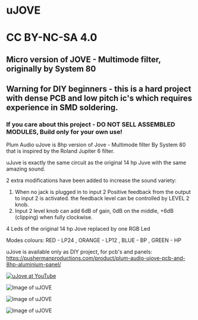 # uJOVE
# CC BY-NC-SA 4.0
## Micro version of JOVE - Multimode filter, originally by System 80
## Warning for DIY beginners - this is a hard project with dense PCB and low pitch ic's which requires experience in SMD soldering.
### If you care about this project - DO NOT SELL ASSEMBLED MODULES, Build only for your own use!

Plum Audio uJove is 8hp version of Jove - Multimode filter By System 80 that is inspired by the Roland Jupiter 6 filter.

uJuve is exactly the same circuit as the original 14 hp Juve with the same amazing sound. 


2 extra modifications have been added to increase the sound variety:


1. When no jack is plugged in to input 2 Positive feedback from the output to input 2 is activated. the feedback level can be controlled by LEVEL 2 knob.
2. Input 2 level knob can add 6dB of gain, 0dB on the middle, +6dB (clipping) when fully clockwise. 


4 Leds of the original 14 hp Jove replaced by one RGB Led

Modes colours:
RED - LP24 , ORANGE - LP12 , BLUE - BP , GREEN - HP


uJove is available only as DIY project, for pcb's and panels: https://pushermanproductions.com/product/plum-audio-ujove-pcb-and-8hp-aluminium-panel/

[![uJove at YouTube](https://github.com/Shayshez/uJOVE/blob/master/YouTube.png)](https://youtu.be/qpCmzDNtNPw)

![Image of uJOVE](https://github.com/Shayshez/uJOVE/blob/master/uJove_pr_s.png)


![Image of uJOVE](https://github.com/Shayshez/uJOVE/blob/master/uJOVE5T.png)


![Image of uJOVE](https://github.com/Shayshez/uJOVE/blob/master/uJOVE5B.png)

